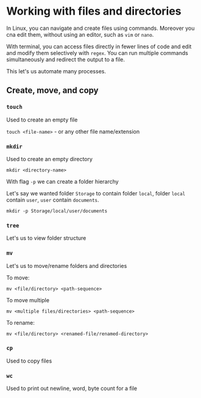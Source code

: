# Working with files and directories 
In Linux, you can navigate and create files using commands. Moreover you cna edit them, without using an editor, such as `vim` or `nano`.

With terminal, you can access files directly in fewer lines of code and edit and modify them selectively with `regex`. You can run multiple commands simultaneously and redirect the output to a file.

This let's us automate many processes.

## Create, move, and copy

### `touch`

Used to create an empty file 

`touch <file-name>` - or any other file name/extension

### `mkdir`

Used to create an empty directory

`mkdir <directory-name>`

With flag `-p` we can create a folder hierarchy

Let's say we wanted folder `Storage` to contain folder `local`, folder `local` contain `user`, `user` contain `documents`.

`mkdir -p Storage/local/user/documents`

### `tree` 

Let's us to view folder structure

### `mv` 

Let's us to move/rename folders and directories

To move:

`mv <file/directory> <path-sequence>`

To move multiple

`mv <multiple files/directories> <path-sequence>`

To rename:

`mv <file/directory> <renamed-file/renamed-directory>`

### `cp`

Used to copy files

### `wc`

Used to print out newline, word, byte count for a file
